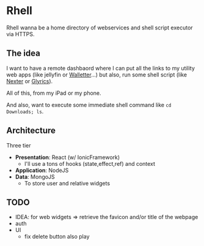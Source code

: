 

# Rhell

Rhell wanna be a home directory of webservices and shell script executor via HTTPS.

## The idea

I want to have a remote dashbaord where I can put all the links to my utility web apps (like jellyfin or <a href="https://github.com/albertomorini/walletter">Walletter</a>...) but also, run some shell script (like <a href="https://github.com/albertomorini/nexter">Nexter</a> or <a href="https://github.com/albertomorini/glyrics">Glyrics</a>).

All of this, from my iPad or my phone.

And also, want to execute some immediate shell command like `cd Downloads; ls`.

## Architecture

Three tier 

- **Presentation**: React (w/ IonicFramework)
     - I'll use a tons of hooks (state,effect,ref) and context
- **Application**: NodeJS
- **Data**: MongoJS
     - To store user and relative widgets


## TODO

- IDEA: for web widgets => retrieve the favicon and/or title of the webpage
- auth
- UI
     - fix delete button also play
